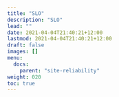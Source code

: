 ```yaml
---
title: "SLO"
description: "SLO"
lead: ""
date: 2021-04-04T21:40:21+12:00
lastmod: 2021-04-04T21:40:21+12:00
draft: false
images: []
menu: 
  docs:
    parent: "site-reliability"
weight: 020
toc: true
---
```

